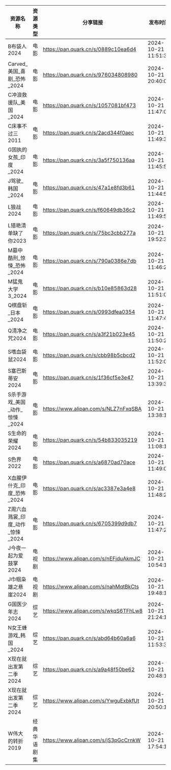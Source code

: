| 资源名称                 | 资源类型   | 分享链接                                 | 发布时间                |
| -------------------- | ------ | ------------------------------------ | ------------------- |
| B布袋人2024             | 电影     | https://pan.quark.cn/s/0889c10ea6d4  | 2024-10-21 11:51:34 |
| Carved_美国_喜剧_恐怖_2024 | 电影     | https://pan.quark.cn/s/976034808980  | 2024-10-21 20:40:05 |
| C冲浪救援队_美国_2024       | 电影     | https://pan.quark.cn/s/1057081bf473  | 2024-10-21 11:47:00 |
| C床事不过三2011           | 电影     | https://pan.quark.cn/s/2acd344f0aec  | 2024-10-21 11:49:32 |
| G固执的女孩_印度_2024       | 电影     | https://pan.quark.cn/s/3a5f750136aa  | 2024-10-21 11:45:51 |
| J驾驶_韩国_2024          | 电影     | https://pan.quark.cn/s/47a1e8fd3b61  | 2024-10-21 11:44:50 |
| L狼战2024              | 电影     | https://pan.quark.cn/s/f60649db36c2  | 2024-10-21 11:49:59 |
| L猎艳清单缺了你2023         | 电影     | https://pan.quark.cn/s/75bc3cbb277a  | 2024-10-21 19:52:38 |
| M墓中酷刑_惊悚_恐怖_2024     | 电影     | https://pan.quark.cn/s/790a0386e7db  | 2024-10-21 11:46:27 |
| M猛鬼大学3_2024          | 电影     | https://pan.quark.cn/s/b10e85863d28  | 2024-10-21 11:51:03 |
| Q棋盘斩_日本_2024         | 电影     | https://pan.quark.cn/s/0993dfea0354  | 2024-10-21 11:47:48 |
| Q清净之咒2024            | 电影     | https://pan.quark.cn/s/a3f21b023e45  | 2024-10-21 11:50:27 |
| S嗜血袋鼠2024            | 电影     | https://pan.quark.cn/s/cbb98b5cbcd2  | 2024-10-21 11:52:05 |
| S塞巴斯蒂安2024           | 电影     | https://pan.quark.cn/s/1f36cf5e3e47  | 2024-10-21 13:39:30 |
| S杀手游戏_美国_动作_惊悚_2024  | 电影     | https://www.alipan.com/s/NLZ7nFxqSBA | 2024-10-21 13:38:18 |
| S生命的荣耀2024           | 电影     | https://pan.quark.cn/s/54b833035219  | 2024-10-21 11:08:11 |
| S色界2022              | 电影     | https://pan.quark.cn/s/a6870ad70ace  | 2024-10-21 11:49:01 |
| X血腥伊什克_印度_恐怖_2024    | 电影     | https://pan.quark.cn/s/ac3387e3a4e8  | 2024-10-21 11:48:20 |
| Z周六血溅裳_印度_动作_惊悚_2024 | 电影     | https://pan.quark.cn/s/6705399d9db7  | 2024-10-21 11:47:23 |
| J今夜一起为爱鼓掌2024        | 电视剧    | https://www.alipan.com/s/nEFjduAkmJC | 2024-10-21 10:54:10 |
| J巾帼枭雄之悬崖2024         | 电视剧    | https://www.alipan.com/s/nahMqtBkCts | 2024-10-21 19:48:16 |
| G国医少年志2024           | 综艺     | https://www.alipan.com/s/wkqS6TFhLw8 | 2024-10-21 21:24:11 |
| N女王蜂游戏_韩国_2024       | 综艺     | https://pan.quark.cn/s/abd64b60a6a6  | 2024-10-21 11:53:33 |
| X现在就出发第二季2024        | 综艺     | https://pan.quark.cn/s/a9a48f50be62  | 2024-10-21 20:48:11 |
| X现在就出发第二季2024        | 综艺     | https://www.alipan.com/s/YwguExbkfUt | 2024-10-21 20:50:11 |
| W伟大的转折2019           | 经典华语剧集 | https://www.alipan.com/s/jS3pGcCrnkW | 2024-10-21 17:54:16 |
